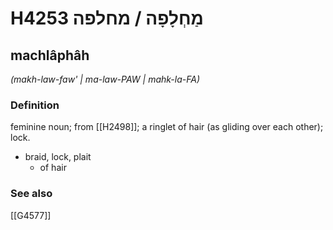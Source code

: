 # H4253 מַחְלָפָה / מחלפה

## machlâphâh

_(makh-law-faw' | ma-law-PAW | mahk-la-FA)_

### Definition

feminine noun; from [[H2498]]; a ringlet of hair (as gliding over each other); lock.

- braid, lock, plait
    - of hair
### See also

[[G4577]]

